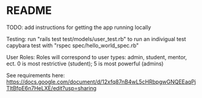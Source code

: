 # README

TODO: add instructions for getting the app running locally

Testing: run "rails test test/models/user_test.rb" to run an indivigual test
				capybara test with "rspec spec/hello_world_spec.rb"

User Roles: Roles will correspond to user types: admin, student, mentor, ect. 0 is most restrictive (student);
5 is most powerful (admins)

See requirements here: https://docs.google.com/document/d/12xfq87nB4wL5cHRbpgwGNQEEaqPjTltBfpE6n7HeLXE/edit?usp=sharing